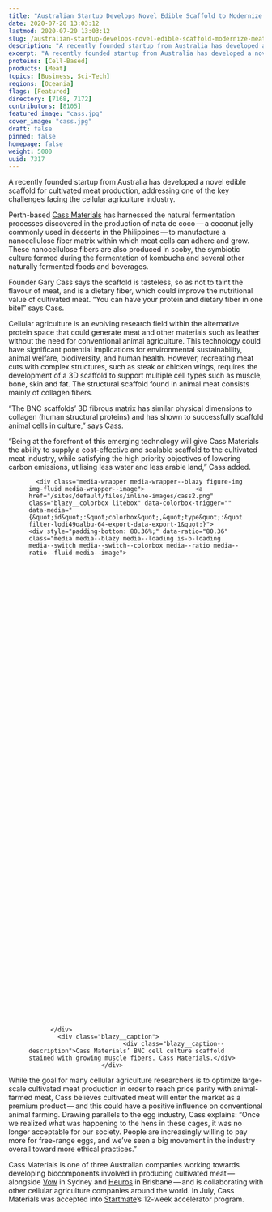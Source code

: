 ```yaml
---
title: "Australian Startup Develops Novel Edible Scaffold to Modernize Meat Production"
date: 2020-07-20 13:03:12
lastmod: 2020-07-20 13:03:12
slug: /australian-startup-develops-novel-edible-scaffold-modernize-meat-production
description: "A recently founded startup from Australia has developed a novel edible scaffold for cultivated meat production, addressing one of the key challenges facing the cellular agriculture industry. Perth-based Cass Materials has harnessed the natural fermentation processes discovered in the production of nata de coco — a coconut jelly commonly used in desserts in the Philippines — to manufacture a nanocellulose fiber matrix within which meat cells can adhere and grow."
excerpt: "A recently founded startup from Australia has developed a novel edible scaffold for cultivated meat production, addressing one of the key challenges facing the cellular agriculture industry. Perth-based Cass Materials has harnessed the natural fermentation processes discovered in the production of nata de coco — a coconut jelly commonly used in desserts in the Philippines — to manufacture a nanocellulose fiber matrix within which meat cells can adhere and grow."
proteins: [Cell-Based]
products: [Meat]
topics: [Business, Sci-Tech]
regions: [Oceania]
flags: [Featured]
directory: [7168, 7172]
contributors: [8105]
featured_image: "cass.jpg"
cover_image: "cass.jpg"
draft: false
pinned: false
homepage: false
weight: 5000
uuid: 7317
---
```

<p>A recently founded startup from Australia has developed a novel edible scaffold for cultivated meat production, addressing one of the key challenges facing the cellular agriculture industry.</p>

<p>Perth-based <a href="/directory/cass-materials">Cass Materials</a> has harnessed the natural fermentation processes discovered in the production of nata de coco — a coconut jelly commonly used in desserts in the Philippines — to manufacture a nanocellulose fiber matrix within which meat cells can adhere and grow. These nanocellulose fibers are also produced in scoby, the symbiotic culture formed during the fermentation of kombucha and several other naturally fermented foods and beverages.</p>

<p>Founder Gary Cass says the scaffold is tasteless, so as not to taint the flavour of meat, and is a dietary fiber, which could improve the nutritional value of cultivated meat. “You can have your protein and dietary fiber in one bite!” says Cass.</p>

<p>Cellular agriculture is an evolving research field within the alternative protein space that could generate meat and other materials such as leather without the need for conventional animal agriculture. This technology could have significant potential implications for environmental sustainability, animal welfare, biodiversity, and human health. However, recreating meat cuts with complex structures, such as steak or chicken wings, requires the development of a 3D scaffold to support multiple cell types such as muscle, bone, skin and fat. The structural scaffold found in animal meat consists mainly of collagen fibers.</p>

<p>“The BNC scaffolds’ 3D fibrous matrix has similar physical dimensions to collagen (human structural proteins) and has shown to successfully scaffold animal cells in culture,” says Cass.</p>

<p>“Being at the forefront of this emerging technology will give Cass Materials the ability to supply a cost-effective and scalable scaffold to the cultivated meat industry, while satisfying the high priority objectives of lowering carbon emissions, utilising less water and less arable land,” Cass added.</p>

<figure class="figure">
  




      <div class="media-wrapper media-wrapper--blazy figure-img img-fluid media-wrapper--image">              <a href="/sites/default/files/inline-images/cass2.png" class="blazy__colorbox litebox" data-colorbox-trigger="" data-media="{&quot;id&quot;:&quot;colorbox&quot;,&quot;type&quot;:&quot;image&quot;,&quot;width&quot;:621,&quot;height&quot;:499,&quot;rel&quot;:&quot;blazy-filter-lodi49oalbu-64-export-data-export-1&quot;}">      <div style="padding-bottom: 80.36%;" data-ratio="80.36" class="media media--blazy media--loading is-b-loading media--switch media--switch--colorbox media--ratio media--ratio--fluid media--image">
<img alt="cass materials scaffold" title="cass2.png" class="media__image media__element b-lazy img-fluid" data-entity-uuid="0c192d3a-5824-4289-9593-39dca833fa2c" data-src="/sites/default/files/styles/1200x900_4_3/public/inline-images/cass2.png?itok=oMBqyZ9V" src="data:image/svg+xml;charset=utf-8,%3Csvg%20xmlns%3D'http%3A%2F%2Fwww.w3.org%2F2000%2Fsvg'%20viewBox%3D'0%200%201120%20900'%2F%3E" width="1120" height="900" loading="lazy" typeof="foaf:Image" />
        <span class="media__icon media__icon--litebox"></span></div>
  </a>

                
          </div>  
            <div class="blazy__caption">
                              <div class="blazy__caption--description">Cass Materials’ BNC cell culture scaffold stained with growing muscle fibers. Cass Materials.</div>
                        </div>
      


      
  </figure>

<p>While the goal for many cellular agriculture researchers is to optimize large-scale cultivated meat production in order to reach price parity with animal-farmed meat, Cass believes cultivated meat will enter the market as a premium product — and this could have a positive influence on conventional animal farming. Drawing parallels to the egg industry, Cass explains: “Once we realized what was happening to the hens in these cages, it was no longer acceptable for our society. People are increasingly willing to pay more for free-range eggs, and we’ve seen a big movement in the industry overall toward more ethical practices.”</p>

<p>Cass Materials is one of three Australian companies working towards developing biocomponents involved in producing cultivated meat — alongside <a href="/directory/vow-food">Vow</a> in Sydney and <a href="/directory/heuros">Heuros</a> in Brisbane — and is collaborating with other cellular agriculture companies around the world. In July, Cass Materials was accepted into <a href="/directory/startmate">Startmate</a>’s 12-week accelerator program.</p>
